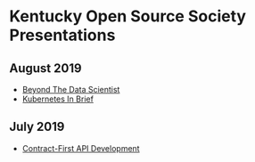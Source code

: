 # Kentucky Open Source Society Presentations

## August 2019
* [Beyond The Data Scientist](Aug%202019/Beyond%20the%20Data%20Scientist.pdf)
* [Kubernetes In Brief](Aug%202019/Kubernetes%20In%20Brief.pdf)

## July 2019
* [Contract-First API Development](Jul%202019/Contract-First%20API%20Development.pdf)